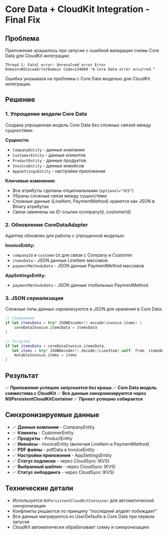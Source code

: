 # Core Data + CloudKit Integration - Final Fix

## Проблема
Приложение крашилось при запуске с ошибкой валидации схемы Core Data для CloudKit интеграции:
```
Thread 1: Fatal error: Unresolved error Error Domain=NSCocoaErrorDomain Code=134060 "A Core Data error occurred."
```

Ошибка указывала на проблемы с Core Data моделью для CloudKit интеграции.

## Решение

### 1. Упрощение модели Core Data
Создана упрощенная модель Core Data без сложных связей между сущностями:

**Сущности:**
- `CompanyEntity` - данные компании
- `CustomerEntity` - данные клиентов  
- `ProductEntity` - данные продуктов
- `InvoiceEntity` - данные инвойсов
- `AppSettingsEntity` - настройки приложения

**Ключевые изменения:**
- Все атрибуты сделаны опциональными (`optional="YES"`)
- Убраны сложные связи между сущностями
- Сложные данные (LineItem, PaymentMethod) хранятся как JSON в Binary атрибутах
- Связи заменены на ID-ссылки (companyId, customerId)

### 2. Обновление CoreDataAdapter
Адаптер обновлен для работы с упрощенной моделью:

**InvoiceEntity:**
- `companyId` и `customerId` для связи с Company и Customer
- `itemsData` - JSON данные LineItem массивов
- `paymentMethodsData` - JSON данные PaymentMethod массивов

**AppSettingsEntity:**
- `paymentMethodsData` - JSON данные глобальных PaymentMethod

### 3. JSON сериализация
Сложные типы данных сериализуются в JSON для хранения в Core Data:

```swift
// Сохранение
if let itemsData = try? JSONEncoder().encode(invoice.items) {
    coreDataInvoice.itemsData = itemsData
}

// Загрузка
if let itemsData = coreDataInvoice.itemsData,
   let items = try? JSONDecoder().decode([LineItem].self, from: itemsData) {
    mutableInvoice.items = items
}
```

## Результат

✅ **Приложение успешно запускается без краша**
✅ **Core Data модель совместима с CloudKit**
✅ **Все данные синхронизируются через NSPersistentCloudKitContainer**
✅ **Проект успешно собирается**

## Синхронизируемые данные

- ✅ **Данные компании** - CompanyEntity
- ✅ **Клиенты** - CustomerEntity  
- ✅ **Продукты** - ProductEntity
- ✅ **Инвойсы** - InvoiceEntity (включая LineItem и PaymentMethod)
- ✅ **PDF файлы** - pdfData в InvoiceEntity
- ✅ **Настройки приложения** - AppSettingsEntity
- ✅ **Статус подписки** - через CloudSync (KVS)
- ✅ **Выбранный шаблон** - через CloudSync (KVS)
- ✅ **Статус онбординга** - через CloudSync (KVS)

## Технические детали

- Используется `NSPersistentCloudKitContainer` для автоматической синхронизации
- Конфликты решаются по принципу "последний апдейт побеждает"
- Все данные мигрируются из UserDefaults в Core Data при первом запуске
- CloudKit автоматически обрабатывает схему и синхронизацию
